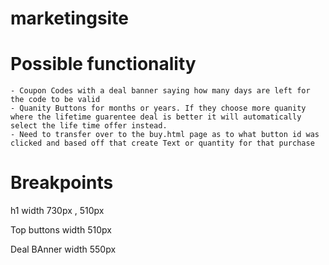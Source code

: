# marketingsite

# Possible functionality
    - Coupon Codes with a deal banner saying how many days are left for the code to be valid
    - Quanity Buttons for months or years. If they choose more quanity where the lifetime guarentee deal is better it will automatically select the life time offer instead. 
    - Need to transfer over to the buy.html page as to what button id was clicked and based off that create Text or quantity for that purchase 
    
# Breakpoints
h1 
    width 730px , 510px

Top buttons
    width 510px

Deal BAnner
    width 550px